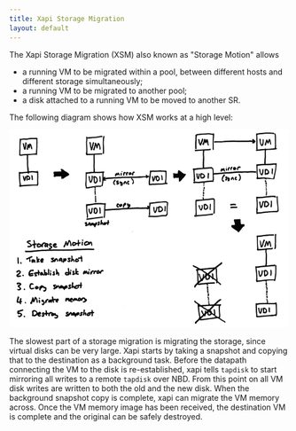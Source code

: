 ```yaml
---
title: Xapi Storage Migration
layout: default
---
```


The Xapi Storage Migration (XSM) also known as "Storage Motion" allows
- a running VM to be migrated within a pool, between different hosts
  and different storage simultaneously;
- a running VM to be migrated to another pool;
- a disk attached to a running VM to be moved to another SR.

The following diagram shows how XSM works at a high level:

![Xapi Storage Migration](xsm.png)

The slowest part of a storage migration is migrating the storage, since virtual
disks can be very large. Xapi starts by taking a snapshot and copying that to
the destination as a background task. Before the datapath connecting the VM
to the disk is re-established, xapi tells ```tapdisk``` to start mirroring all
writes to a remote ```tapdisk``` over NBD. From this point on all VM disk writes
are written to both the old and the new disk.
When the background snapshot copy is complete, xapi can migrate the VM memory
across. Once the VM memory image has been received, the destination VM is
complete and the original can be safely destroyed.
